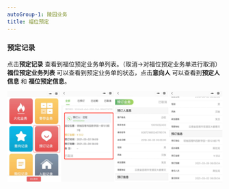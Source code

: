 ```yaml
---
autoGroup-1: 陵园业务
title: 福位预定
---
```

### 预定记录

点击**预定记录** 查看到福位预定业务单列表。（取消→对福位预定业务单进行取消）
**福位预定业务列表** 可以查看到预定业务单的状态，点击**意向人** 可以查看到**预定人信息** 和 **福位预定信息**。

![11](../../.vuepress/public/product/100.png)
